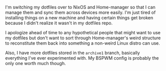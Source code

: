 I'm switching my dotfiles over to NixOS and Home-manager so that I can manage them and sync them across devices more easily. I'm just tired of installing things on a new machine and having certain things get broken because I didn't realize it wasn't in my dotfiles repo.

I apologize ahead of time to any hypothetical people that might want to use my dotfiles but don't want to sort through Home-manager's weird structure to reconstitute them back into something a non-weird Linux distro can use.


Also, I have more dotfiles stored in the `archive1` branch, basically everything I've ever experimented with. My BSPWM config is probably the only one worth much though.

